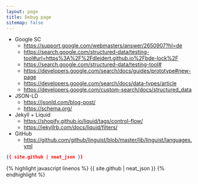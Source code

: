 ```yaml
---
layout: page
title: Debug page
sitemap: false
---
```


* Google SC
    * <https://support.google.com/webmasters/answer/2650907?hl=de>
    * <https://search.google.com/structured-data/testing-tool#url=https%3A%2F%2Fdleidert.github.io%2Fbde-lock%2F>
    * <https://search.google.com/structured-data/testing-tool#>
    * <https://developers.google.com/search/docs/guides/prototype#new-page>
    * <https://developers.google.com/search/docs/data-types/article>
    * <https://developers.google.com/custom-search/docs/structured_data>
* JSON-LD
    * <https://jsonld.com/blog-post/>
    * <https://schema.org/>
* Jekyll + Liquid
    * <https://shopify.github.io/liquid/tags/control-flow/>
    * <https://jekyllrb.com/docs/liquid/filters/>
* GitHub
    * <https://github.com/github/linguist/blob/master/lib/linguist/languages.yml>

<!--
{{ site.github.license | inspect }}
-->

<!--
{% assign foo = site.github.latest_release.assets | where: "content_type", "application/x-msdownload" %}
result: {{ foo[0].browser_download_url }}
-->

<!-- show site.github -->
```JSON
{{ site.github | neat_json }}
```

{% highlight javascript linenos %}
{{ site.github | neat_json }}
{% endhighlight %}

